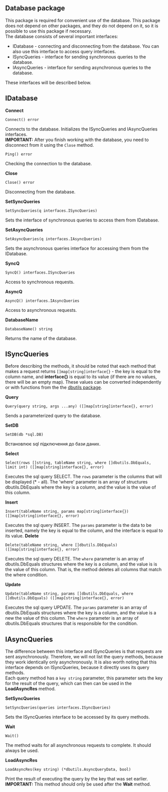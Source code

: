 ## Database package
This package is required for convenient use of the database. This package does not depend on other packages, and they do not depend on it, so
it is possible to use this package if necessary.<br>
The database consists of several important interfaces:
* IDatabase - connecting and disconnecting from the database. You can also use this interface to access
  query interfaces.
* ISyncQueries - interface for sending synchronous queries to the database.
* IAsyncQueries - interface for sending asynchronous queries to the database.

These interfaces will be described below.

## IDatabase
__Connect__
```
Connect() error
```
Connects to the database. Initializes the ISyncQueries and IAsyncQueries interfaces.<br>
__IMPORTANT:__ After you finish working with the database, you need to disconnect from it using the ``Close`` method.

```
Ping() error
```
Checking the connection to the database.

__Close__
```
Close() error
```
Disconnecting from the database.

__SetSyncQueries__
```
SetSyncQueries(q interfaces.ISyncQueries)
```
Sets the interface of synchronous queries to access them from IDatabase.

__SetAsyncQueries__
```
SetAsyncQueries(q interfaces.IAsyncQueries)
```
Sets the asynchronous queries interface for accessing them from the IDatabase.

__SyncQ__
```
SyncQ() interfaces.ISyncQueries
```
Access to synchronous requests.

__AsyncQ__
```
AsyncQ() interfaces.IAsyncQueries
```
Access to asynchronous requests.

__DatabaseName__
```
DatabaseName() string
```
Returns the name of the database.

## ISyncQueries
Before describing the methods, it should be noted that each method that makes a request returns ``[]map[string]interface{}`` - the key is equal to
the column name, and __interface{}__ is equal to its value (if there are no values, there will be an empty map). These values can be converted independently or with functions from the
the [dbutils package](https://github.com/uwine4850/foozy/blob/master/docs/en/dbutils.md).

__Query__
```
Query(query string, args ...any) ([]map[string]interface{}, error)
```
Sends a parameterized query to the database.

__SetDB__
```
SetDB(db *sql.DB)
```
Встановлює sql підключення до бази даних.

__Select__
```
Select(rows []string, tableName string, where []dbutils.DbEquals, limit int) ([]map[string]interface{}, error)
```
Executes the sql query SELECT. The ``rows`` parameter is the columns that will be displayed (* - all). The 'where' parameter is an array of structures
dbutils.DbEquals where the key is a column, and the value is the value of this column.

__Insert__
```
Insert(tableName string, params map[string]interface{}) ([]map[string]interface{}, error)
```
Executes the sql query INSERT. The ``params`` parameter is the data to be inserted, namely the key is equal to the column, 
and the interface is equal to its value.
__Delete__
```
Delete(tableName string, where []dbutils.DbEquals) ([]map[string]interface{}, error)
```
Executes the sql query DELETE. The ``where`` parameter is an array of dbutils.DbEquals structures where the key is a column, and the value is
is the value of this column. That is, the method deletes all columns that match the where condition.

__Update__
```
Update(tableName string, params []dbutils.DbEquals, where []dbutils.DbEquals) ([]map[string]interface{}, error)
```
Executes the sql query UPDATE. The ``params`` parameter is an array of dbutils.DbEquals structures where the key is a column, and the value is a new
the value of this column. The ``where`` parameter is an array of dbutils.DbEquals structures that is responsible for the condition.

## IAsyncQueries
The difference between this interface and ISyncQueries is that requests are sent asynchronously. Therefore, we will not list the
query methods, because they work identically only asynchronously. It is also worth noting that this interface depends on ISyncQueries,
because it directly uses its query methods.<br>
Each query method has a ``key string`` parameter, this parameter sets the key for the result of the query, which can then
can be used in the __LoadAsyncRes__ method.

__SetSyncQueries__
```
SetSyncQueries(queries interfaces.ISyncQueries)
```
Sets the ISyncQueries interface to be accessed by its query methods.

__Wait__
```
Wait()
```
The method waits for all asynchronous requests to complete. It should always be used.

__LoadAsyncRes__
```
LoadAsyncRes(key string) (*dbutils.AsyncQueryData, bool)
```
Print the result of executing the query by the key that was set earlier.<br>
__IMPORTANT:__ This method should only be used after the __Wait__ method.
